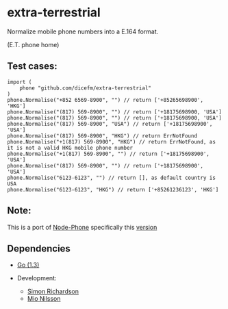 <!--[![Build Status](https://magnum.travis-ci.com/dicefm/extra-terrestrial.svg?token=8YzVDghdgWXrE5XEsMcy&branch=develop)](https://magnum.travis-ci.com/dicefm/extra-terrestrial)-->

extra-terrestrial
=======

Normalize mobile phone numbers into a E.164 format.

(E.T. phone home)

## Test cases:

```
import (
	phone "github.com/dicefm/extra-terrestrial"
)
phone.Normalise("+852 6569-8900", "") // return ['+85265698900', 'HKG']
phone.Normalise("(817) 569-8900", "") // return ['+18175698900, 'USA']
phone.Normalise("(817) 569-8900", "") // return ['+18175698900, 'USA']
phone.Normalise("(817) 569-8900", "USA") // return ['+18175698900', 'USA']
phone.Normalise("(817) 569-8900", "HKG") // return ErrNotFound
phone.Normalise("+1(817) 569-8900", "HKG") // return ErrNotFound, as it is not a valid HKG mobile phone number
phone.Normalise("+1(817) 569-8900", "") // return ['+18175698900', 'USA']
phone.Normalise("(817) 569-8900", "") // return ['+18175698900', 'USA']
phone.Normalise("6123-6123", "") // return [], as default country is USA
phone.Normalise("6123-6123", "HKG") // return ['+85261236123', 'HKG']
```

## Note:

This is a port of [Node-Phone](https://github.com/AfterShip/node-phone)
specifically this [version](https://github.com/AfterShip/node-phone/commit/59e296a4adfe0e5558c189b7310f01160613aab1)

## Dependencies

- [Go (1.3)](http://golang.org/)

- Development:
    - [Simon Richardson](https://github.com/SimonRichardson)
    - [Mio Nilsson](https://github.com/iceydee)
